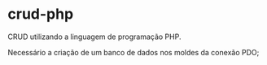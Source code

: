 # crud-php
CRUD utilizando a linguagem de programação PHP.

Necessário a criação de um banco de dados nos moldes da conexão PDO;
